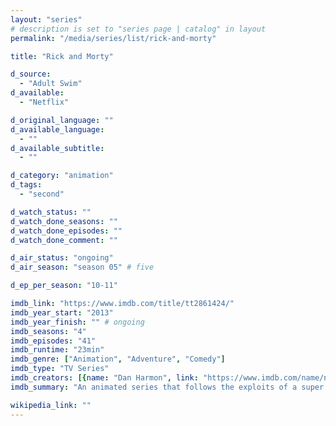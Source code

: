 ```yaml
---
layout: "series"
# description is set to "series page | catalog" in layout
permalink: "/media/series/list/rick-and-morty"

title: "Rick and Morty"

d_source:
  - "Adult Swim"
d_available:
  - "Netflix"

d_original_language: ""
d_available_language:
  - ""
d_available_subtitle:
  - ""

d_category: "animation"
d_tags:
  - "second"

d_watch_status: ""
d_watch_done_seasons: ""
d_watch_done_episodes: ""
d_watch_done_comment: ""

d_air_status: "ongoing"
d_air_season: "season 05" # five

d_ep_per_season: "10-11"

imdb_link: "https://www.imdb.com/title/tt2861424/"
imdb_year_start: "2013"
imdb_year_finish: "" # ongoing
imdb_seasons: "4"
imdb_episodes: "41"
imdb_runtime: "23min"
imdb_genre: ["Animation", "Adventure", "Comedy"]
imdb_type: "TV Series"
imdb_creators: [{name: "Dan Harmon", link: "https://www.imdb.com/name/nm1363595/"}, {name: "Justin Roiland", link: "https://www.imdb.com/name/nm1551598/"}]
imdb_summary: "An animated series that follows the exploits of a super scientist and his not-so-bright grandson."

wikipedia_link: ""
---
```

